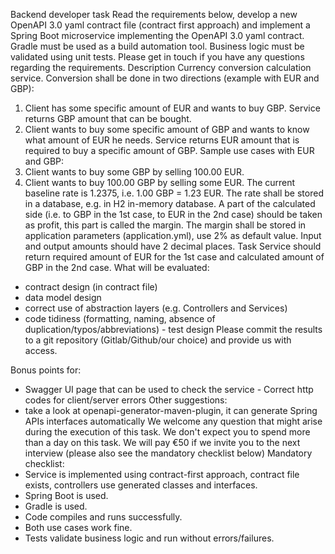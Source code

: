  Backend developer task
Read the requirements below, develop a new OpenAPI 3.0 yaml contract file (contract first approach) and implement a Spring Boot microservice implementing the OpenAPI 3.0 yaml contract. Gradle must be used as a build automation tool. Business logic must be validated using unit tests.
Please get in touch if you have any questions regarding the requirements.
Description
Currency conversion calculation service.
Conversion shall be done in two directions (example with EUR and GBP):
1) Client has some specific amount of EUR and wants to buy GBP. Service returns GBP amount that can be bought.
2) Client wants to buy some specific amount of GBP and wants to know what amount of EUR he needs. Service returns EUR amount that is required to buy a specific amount of GBP.
Sample use cases with EUR and GBP:
1) Client wants to buy some GBP by selling 100.00 EUR.
2) Client wants to buy 100.00 GBP by selling some EUR.
The current baseline rate is 1.2375, i.e. 1.00 GBP = 1.23 EUR. The rate shall be stored in a database, e.g. in H2 in-memory database.
A part of the calculated side (i.e. to GBP in the 1st case, to EUR in the 2nd case) should be taken as profit, this part is called the margin. The margin shall be stored in application parameters (application.yml), use 2% as default value.
Input and output amounts should have 2 decimal places.
Task
Service should return required amount of EUR for the 1st case and calculated amount of GBP in the 2nd case.
What will be evaluated:
- contract design (in contract file)
- data model design
- correct use of abstraction layers (e.g. Controllers and Services)
- code tidiness (formatting, naming, absence of duplication/typos/abbreviations) - test design
Please commit the results to a git repository (Gitlab/Github/our choice) and provide us with access.

 Bonus points for:
- Swagger UI page that can be used to check the service - Correct http codes for client/server errors
Other suggestions:
- take a look at openapi-generator-maven-plugin, it can generate Spring APIs interfaces
automatically
We welcome any question that might arise during the execution of this task.
We don't expect you to spend more than a day on this task.
We will pay €50 if we invite you to the next interview (please also see the mandatory checklist below)
Mandatory checklist:
- Service is implemented using contract-first approach, contract file exists, controllers
use generated classes and interfaces.
- Spring Boot is used.
- Gradle is used.
- Code compiles and runs successfully.
- Both use cases work fine.
- Tests validate business logic and run without errors/failures.
